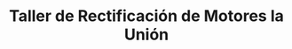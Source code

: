 ---
title: "Taller de Rectificación de Motores la Unión"
url: /san-jose/taller-de-rectificacion-de-motores-la-union/
shop: reparación de automóviles
---